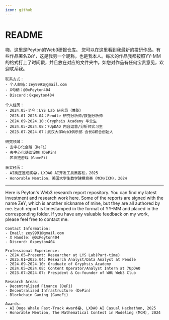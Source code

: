 ```yaml
---
icon: github
---
```


# README

嗨，这里是Peyton的Web3研报仓库。 您可以在这里看到我最新的投研作品。有些作品署名ZeY，这是我另一个昵称，也是我本人。每次的作品我都按照YY-MM的格式打上了时间戳，并且放在对应的文件夹中。如您对作品有任何宝贵意见，欢迎联系我。

```solidity
联系方式：
- 个人邮箱：zey9991@gmail.com
- X句柄：@0xPeyton404
- Discord：0xpeyton404

个人经历：
- 2024.05-至今：LYS Lab 研究员（兼职）
- 2025.01-2025.04：Pendle 研究分析师/数据分析师
- 2024.09-2024.10：Gryphsis Academy 毕业生
- 2024.05-2024.08：7UpDAO 内容运营/分析师实习生
- 2023.07-2024.07：武汉大学Web3俱乐部 会长&联合创始人

研究领域：
- 去中心化金融（DeFi）
- 去中心化基础设施（DePin）
- 区块链游戏（GameFi）

获奖经历：
- AI狗庄速成奖😂，LXDAO AI开发工具黑客松，2025
- Honorable Mention，美国大学生数学建模竞赛（MCM/ICM），2024
```

--------------

Here is Peyton's Web3 research report repository. You can find my latest investment and research work here. Some of the reports are signed with the name ZeY, which is another nickname of mine, but they are all authored by me. Each report is timestamped in the format of YY-MM and placed in the corresponding folder. If you have any valuable feedback on my work, please feel free to contact me.

```solidity
Contact Information:
- Email: zey9991@gmail.com
- X Handle: @0xPeyton404
- Discord: 0xpeyton404

Professional Experience:
- 2024.05–Present: Researcher at LYS Lab(Part-time)
- 2025.01–2025.04: Research Analyst/Data Analyst at Pendle
- 2024.09–2024.10: Graduate of Gryphsis Academy
- 2024.05–2024.08: Content Operator/Analyst Intern at 7UpDAO
- 2023.07–2024.07: President & Co-founder of WHU Web3 Club

Research Areas:
- Decentralized Finance (DeFi)
- Decentralized Infrastructure (DePin)
- Blockchain Gaming (GameFi)

Awards:
- AI Doge Whale Fast-Track Award😂, LXDAO AI Casual Hackathon, 2025
- Honorable Mention, The Mathematical Contest in Modeling (MCM), 2024
```

